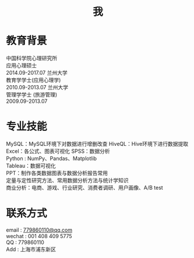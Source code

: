 # 


# <center>我</center>    

# 教育背景

中国科学院心理研究所	
应用心理硕士	
2014.09-2017.07	
兰州大学	
教育学学士(应用心理学)	
2010.09-2013.07	
兰州大学	
管理学学士 (旅游管理)	
2009.09-2013.07	

# 专业技能
MySQL：MySQL环境下对数据进行增删改查	
HiveQL：Hive环境下进行数据提取	
Excel：各公式、图表可视化	
SPSS：数据分析	
Python : NumPy、Pandas、Matplotlib	
Tableau：数据可视化 	
PPT：制作各类数据图表与数据分析报告常用	
定量与定性研究方法、常用数据分析方法与统计学知识	
商业分析：电商、游戏、行业研究、消费者调研、用户画像、A/B test	

# 联系方式
email : 779860110@qq.com	
wechat : 001 408 409 5775	
QQ : 779860110	
Add : 上海市浦东新区	
